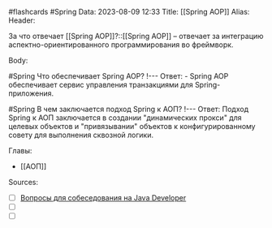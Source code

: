 #flashcards #Spring 
Data: 2023-08-09 12:33
Title: [[Spring AOP]]
Alias:
Header:

За что отвечает [[Spring AOP]]?::[[Spring AOP]] – отвечает за интеграцию аспектно-ориентированного программирования во фреймворк.
<!--SR:!2023-11-03,10,290-->



Body:


#Spring 
Что обеспечивает Spring AOP?
!---
Ответ:
	- Spring AOP обеспечивает сервис управления транзакциями для Spring-приложения.
<!--SR:!2023-10-27,1,130-->




#Spring 
В чем заключается подход Spring к АОП?
!---
Ответ:
Подход Spring к АОП заключается в создании "динамических прокси" для целевых объектов и "привязывании" объектов к конфигурированному совету для выполнения сквозной логики.
<!--SR:!2023-10-27,1,130-->



Главы:
- [[АОП]]


Sources:
- [ ] [Вопросы для собеседования на Java Developer](https://github.com/enhorse/java-interview/blob/master/README.md#%D0%9E%D0%9E%D0%9F)
- [ ] []()
- [ ] []()
